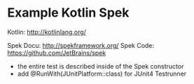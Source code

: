 # Example Kotlin Spek 

Kotlin: http://kotlinlang.org/

Spek Docu: http://spekframework.org/
Spek Code: https://github.com/JetBrains/spek


* the entire test is described inside of the Spek constructor
* add @RunWith(JUnitPlatform::class) for JUnit4 Testrunner

